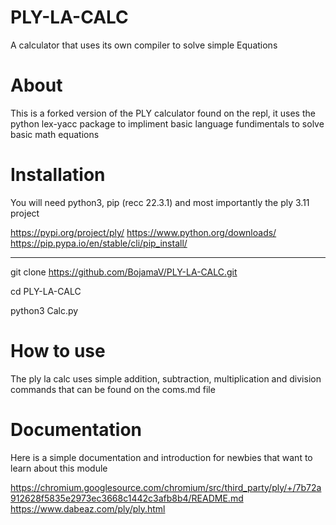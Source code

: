 # PLY-LA-CALC
A calculator that uses its own compiler to solve simple Equations

# About

This is a forked version of the PLY calculator found on the repl, it uses the python lex-yacc package to impliment basic language fundimentals to solve basic math equations

# Installation 

You will need python3, pip (recc 22.3.1) and most importantly the ply 3.11 project

https://pypi.org/project/ply/
https://www.python.org/downloads/
https://pip.pypa.io/en/stable/cli/pip_install/
______________________________________________
git clone https://github.com/BojamaV/PLY-LA-CALC.git

cd PLY-LA-CALC

python3 Calc.py

# How to use

The ply la calc uses simple addition, subtraction, multiplication and division commands that can be found on the coms.md file


# Documentation

Here is a simple documentation and introduction for newbies that want to learn about this module

https://chromium.googlesource.com/chromium/src/third_party/ply/+/7b72a912628f5835e2973ec3668c1442c3afb8b4/README.md 
https://www.dabeaz.com/ply/ply.html




